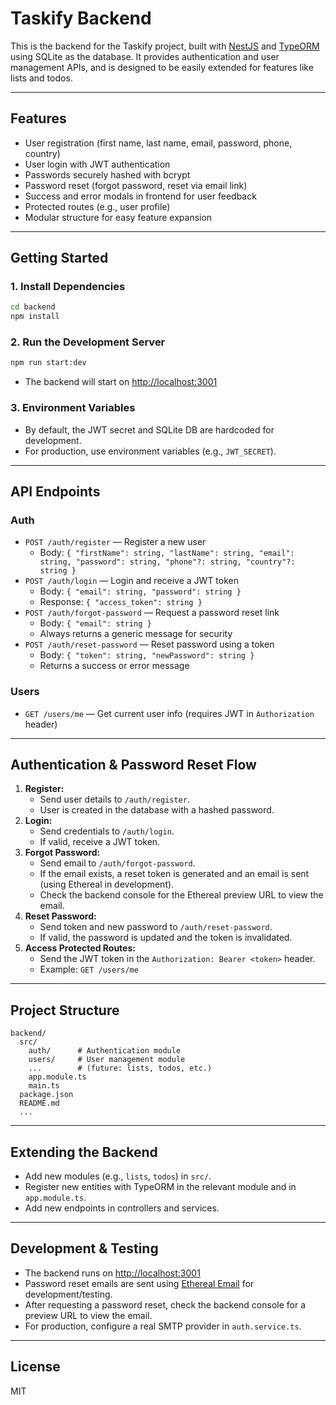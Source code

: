 # Taskify Backend

This is the backend for the Taskify project, built with [NestJS](https://nestjs.com/) and [TypeORM](https://typeorm.io/) using SQLite as the database. It provides authentication and user management APIs, and is designed to be easily extended for features like lists and todos.

---

## Features
- User registration (first name, last name, email, password, phone, country)
- User login with JWT authentication
- Passwords securely hashed with bcrypt
- Password reset (forgot password, reset via email link)
- Success and error modals in frontend for user feedback
- Protected routes (e.g., user profile)
- Modular structure for easy feature expansion

---

## Getting Started

### 1. **Install Dependencies**
```bash
cd backend
npm install
```

### 2. **Run the Development Server**
```bash
npm run start:dev
```
- The backend will start on [http://localhost:3001](http://localhost:3001)

### 3. **Environment Variables**
- By default, the JWT secret and SQLite DB are hardcoded for development.
- For production, use environment variables (e.g., `JWT_SECRET`).

---

## API Endpoints

### **Auth**
- `POST /auth/register` — Register a new user
  - Body: `{ "firstName": string, "lastName": string, "email": string, "password": string, "phone"?: string, "country"?: string }`
- `POST /auth/login` — Login and receive a JWT token
  - Body: `{ "email": string, "password": string }`
  - Response: `{ "access_token": string }`
- `POST /auth/forgot-password` — Request a password reset link
  - Body: `{ "email": string }`
  - Always returns a generic message for security
- `POST /auth/reset-password` — Reset password using a token
  - Body: `{ "token": string, "newPassword": string }`
  - Returns a success or error message

### **Users**
- `GET /users/me` — Get current user info (requires JWT in `Authorization` header)

---

## Authentication & Password Reset Flow
1. **Register:**
   - Send user details to `/auth/register`.
   - User is created in the database with a hashed password.
2. **Login:**
   - Send credentials to `/auth/login`.
   - If valid, receive a JWT token.
3. **Forgot Password:**
   - Send email to `/auth/forgot-password`.
   - If the email exists, a reset token is generated and an email is sent (using Ethereal in development).
   - Check the backend console for the Ethereal preview URL to view the email.
4. **Reset Password:**
   - Send token and new password to `/auth/reset-password`.
   - If valid, the password is updated and the token is invalidated.
5. **Access Protected Routes:**
   - Send the JWT token in the `Authorization: Bearer <token>` header.
   - Example: `GET /users/me`

---

## Project Structure
```
backend/
  src/
    auth/      # Authentication module
    users/     # User management module
    ...        # (future: lists, todos, etc.)
    app.module.ts
    main.ts
  package.json
  README.md
  ...
```

---

## Extending the Backend
- Add new modules (e.g., `lists`, `todos`) in `src/`.
- Register new entities with TypeORM in the relevant module and in `app.module.ts`.
- Add new endpoints in controllers and services.

---

## Development & Testing
- The backend runs on [http://localhost:3001](http://localhost:3001)
- Password reset emails are sent using [Ethereal Email](https://ethereal.email/) for development/testing.
- After requesting a password reset, check the backend console for a preview URL to view the email.
- For production, configure a real SMTP provider in `auth.service.ts`.

---

## License
MIT
